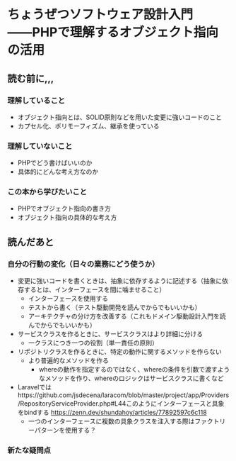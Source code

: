# ちょうぜつソフトウェア設計入門――PHPで理解するオブジェクト指向の活用

## 読む前に,,,

### 理解していること
- オブジェクト指向とは、SOLID原則などを用いた変更に強いコードのこと
- カプセル化、ポリモーフィズム、継承を使っている

### 理解していないこと
- PHPでどう書けばいいのか
- 具体的にどんな考え方なのか

### この本から学びたいこと
- PHPでオブジェクト指向の書き方
- オブジェクト指向の具体的な考え方

## 読んだあと

### 自分の行動の変化（日々の業務にどう使うか）
- 変更に強いコードを書くときは、抽象に依存するように記述する（抽象に依存するとは、インターフェースを間に噛ませること）
    - インターフェースを使用する
    - テストから書く（テスト駆動開発を読んでからでもいいかも）
    - アーキテクチャの分け方を改善する（これもドメイン駆動設計入門を読んでからでもいいかも）
- サービスクラスを作るときに、サービスクラスはより詳細に分ける
    - 一クラスにつき一つの役割（単一責任の原則）
- リポジトリクラスを作るときに、特定の動作に関するメソッドを作らない
    - より普遍的なメソッドを作る
        - whereの動作を指定するのではなく、whereの条件を引数で渡すようなメソッドを作り、whereのロジックはサービスクラスに書くなど
- Laravelではhttps://github.com/jsdecena/laracom/blob/master/project/app/Providers/RepositoryServiceProvider.php#L44このようにインターフェースと具象をbindする
https://zenn.dev/shundahoy/articles/77892597c6c118
    - 一つのインターフェースに複数の具象クラスを注入する際はファクトリーパターンを使用する？
  
### 新たな疑問点
